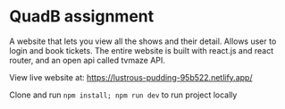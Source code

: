 # QuadB assignment

A website that lets you view all the shows and their detail. Allows user to login and book tickets.
The entire website is built with react.js and react router, and an open api called tvmaze API.

View live website at: https://lustrous-pudding-95b522.netlify.app/

Clone and run `npm install; npm run dev` to run project locally
